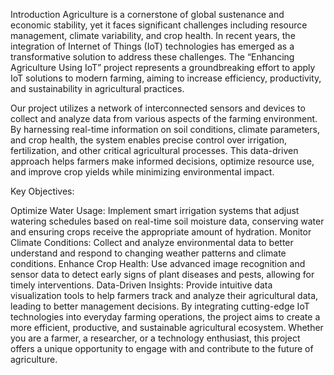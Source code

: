 Introduction
Agriculture is a cornerstone of global sustenance and economic stability, yet it faces significant challenges including resource management, climate variability, and crop health. In recent years, the integration of Internet of Things (IoT) technologies has emerged as a transformative solution to address these challenges. The “Enhancing Agriculture Using IoT” project represents a groundbreaking effort to apply IoT solutions to modern farming, aiming to increase efficiency, productivity, and sustainability in agricultural practices.

Our project utilizes a network of interconnected sensors and devices to collect and analyze data from various aspects of the farming environment. By harnessing real-time information on soil conditions, climate parameters, and crop health, the system enables precise control over irrigation, fertilization, and other critical agricultural processes. This data-driven approach helps farmers make informed decisions, optimize resource use, and improve crop yields while minimizing environmental impact.

Key Objectives:

Optimize Water Usage: Implement smart irrigation systems that adjust watering schedules based on real-time soil moisture data, conserving water and ensuring crops receive the appropriate amount of hydration.
Monitor Climate Conditions: Collect and analyze environmental data to better understand and respond to changing weather patterns and climate conditions.
Enhance Crop Health: Use advanced image recognition and sensor data to detect early signs of plant diseases and pests, allowing for timely interventions.
Data-Driven Insights: Provide intuitive data visualization tools to help farmers track and analyze their agricultural data, leading to better management decisions.
By integrating cutting-edge IoT technologies into everyday farming operations, the project aims to create a more efficient, productive, and sustainable agricultural ecosystem. Whether you are a farmer, a researcher, or a technology enthusiast, this project offers a unique opportunity to engage with and contribute to the future of agriculture.
